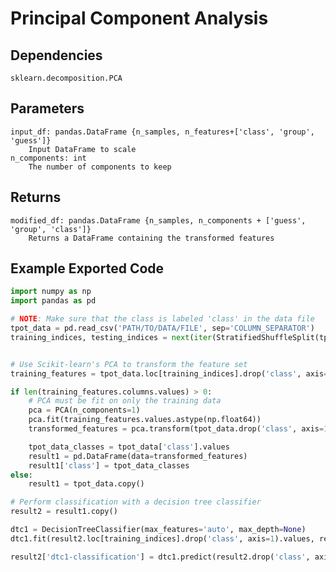# Principal Component Analysis

## Dependencies 
    sklearn.decomposition.PCA


Parameters
----------
    input_df: pandas.DataFrame {n_samples, n_features+['class', 'group', 'guess']}
        Input DataFrame to scale
    n_components: int
        The number of components to keep

Returns
-------
    modified_df: pandas.DataFrame {n_samples, n_components + ['guess', 'group', 'class']}
        Returns a DataFrame containing the transformed features


Example Exported Code
---------------------

```Python
import numpy as np
import pandas as pd

# NOTE: Make sure that the class is labeled 'class' in the data file
tpot_data = pd.read_csv('PATH/TO/DATA/FILE', sep='COLUMN_SEPARATOR')
training_indices, testing_indices = next(iter(StratifiedShuffleSplit(tpot_data['class'].values, n_iter=1, train_size=0.75, test_size=0.25)))


# Use Scikit-learn's PCA to transform the feature set
training_features = tpot_data.loc[training_indices].drop('class', axis=1)

if len(training_features.columns.values) > 0:
    # PCA must be fit on only the training data
    pca = PCA(n_components=1)
    pca.fit(training_features.values.astype(np.float64))
    transformed_features = pca.transform(tpot_data.drop('class', axis=1).values.astype(np.float64))

    tpot_data_classes = tpot_data['class'].values
    result1 = pd.DataFrame(data=transformed_features)
    result1['class'] = tpot_data_classes
else:
    result1 = tpot_data.copy()

# Perform classification with a decision tree classifier
result2 = result1.copy()

dtc1 = DecisionTreeClassifier(max_features='auto', max_depth=None)
dtc1.fit(result2.loc[training_indices].drop('class', axis=1).values, result2.loc[training_indices, 'class'].values)

result2['dtc1-classification'] = dtc1.predict(result2.drop('class', axis=1).values)

```
